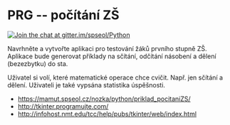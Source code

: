 # PRG -- počítání ZŠ

[![Join the chat at gitter.im/spseol/Python](https://badges.gitter.im/spseol/PRG-No.svg)](https://gitter.im/spseol/Python?utm_source=share-link&utm_medium=link&utm_campaign=share-link)

Navrhněte a vytvořte aplikaci pro testování žáků prvního stupně ZŠ. Aplikace
bude generovat příklady na sčítání, odčítání násobení a dělení (bezezbytku) do
sta.

Uživatel si volí, které matematické operace chce cvičit. Např. jen sčítání a
dělení. Uživateli je také vypsána statistika úspěšnosti.

* https://mamut.spseol.cz/nozka/python/priklad_pocitaniZS/
* http://tkinter.programujte.com/
* http://infohost.nmt.edu/tcc/help/pubs/tkinter/web/index.html
